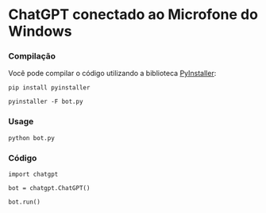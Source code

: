# ChatGPT conectado ao Microfone do Windows

### Compilação

Você pode compilar o código utilizando a biblioteca [PyInstaller](https://github.com/pyinstaller/pyinstaller):

```
pip install pyinstaller

pyinstaller -F bot.py
```

### Usage

```
python bot.py
```

### Código

```
import chatgpt

bot = chatgpt.ChatGPT()
	
bot.run()
```
